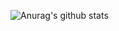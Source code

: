 ![Anurag's github stats](https://github-readme-stats.vercel.app/api?username=divashuthron&show_icons=true&theme=synthwave&title_color=C6D2BE&text_color=C7D6DB&icon_color=83B1C9&bg_color=EBEBE3)
